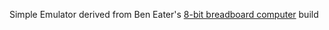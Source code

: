 Simple Emulator derived from Ben Eater's [8-bit breadboard computer](https://www.youtube.com/playlist?list=PLowKtXNTBypGqImE405J2565dvjafglHU) build